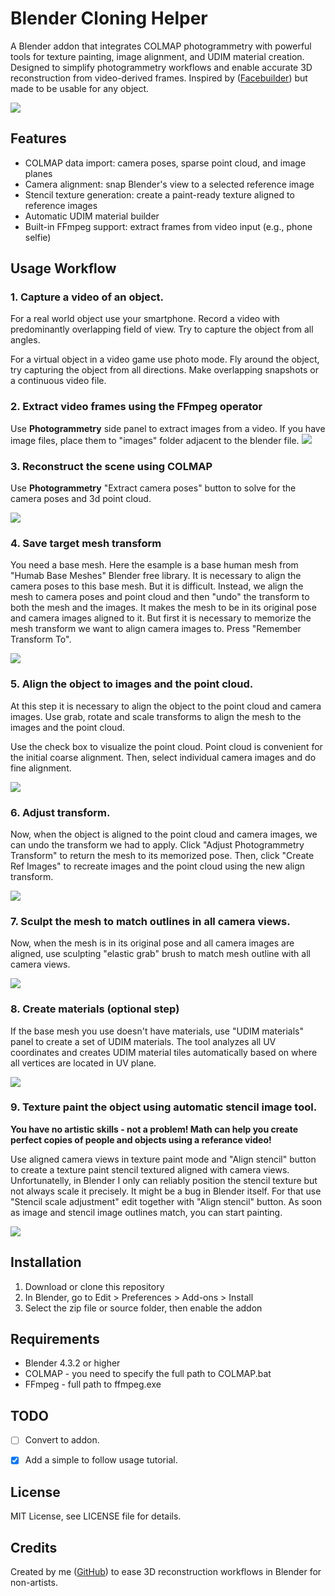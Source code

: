 # Blender Cloning Helper

A Blender addon that integrates COLMAP photogrammetry with powerful tools for texture painting, image alignment, and UDIM material creation. Designed to simplify photogrammetry workflows and enable accurate 3D reconstruction from video-derived frames. Inspired by ([Facebuilder](https://keentools.io/products/facebuilder-for-blender)) but made to be usable for any object.

![](docs/images/title.jpg)

## Features

- COLMAP data import: camera poses, sparse point cloud, and image planes
- Camera alignment: snap Blender's view to a selected reference image
- Stencil texture generation: create a paint-ready texture aligned to reference images
- Automatic UDIM material builder
- Built-in FFmpeg support: extract frames from video input (e.g., phone selfie)

## Usage Workflow

### 1. Capture a video of an object.

For a real world object use your smartphone. Record a video with predominantly overlapping field of view. Try to capture the object from all angles.

For a virtual object in a video game use photo mode. Fly around the object, try capturing the object from all directions. Make overlapping snapshots or a continuous video file.

### 2. Extract video frames using the FFmpeg operator
Use **Photogrammetry** side panel to extract images from a video. If you have image files, place them to "images" folder adjacent to the blender file.
![](docs/images/00_extract_frames.jpg)


### 3. Reconstruct the scene using COLMAP

Use **Photogrammetry** "Extract camera poses" button to solve for the camera poses and 3d point cloud.

![](docs/images/00_solve_photogrammetry.jpg)

### 4. Save target mesh transform

You need a base mesh. Here the esample is a base human mesh from "Humab Base Meshes" Blender free library. It is necessary to align the camera poses to this base mesh. But it is difficult. Instead, we align the mesh to camera poses and point cloud and then "undo" the transform to both the mesh and the images. It makes the mesh to be in its original pose and camera images aligned to it. But first it is necessary to memorize the mesh transform we want to align camera images to. Press "Remember Transform To".

![](docs/images/03_save_target_mesh_transform.jpg)


### 5. Align the object to images and the point cloud.

At this step it is necessary to align the object to the point cloud and camera images. Use grab, rotate and scale transforms to align the mesh to the images and the point cloud. 

Use the check box to visualize the point cloud. Point cloud is convenient for the initial coarse alignment. Then, select individual camera images and do fine alignment.

![](docs/images/04_align_object_to_scene.jpg)


### 6. Adjust transform.

Now, when the object is aligned to the point cloud and camera images, we can undo the transform we had to apply. Click "Adjust Photogrammetry Transform" to return the mesh to its memorized pose. Then, click "Create Ref Images" to recreate images and the point cloud using the new align transform.

![](docs/images/05_adjust_transform.jpg)


### 7. Sculpt the mesh to match outlines in all camera views.

Now, when the mesh is in its original pose and all camera images are aligned, use sculpting "elastic grab" brush to match mesh outline with all camera views.

![](docs/images/06_elastic_grab_sculpt.jpg)



### 8. Create materials (optional step)

If the base mesh you use doesn't have materials, use "UDIM materials" panel to create a set of UDIM materials. The tool analyzes all UV coordinates and creates UDIM material tiles automatically based on where all vertices are located in UV plane.


![](docs/images/07_create_udim_materials.jpg)


### 9. Texture paint the object using automatic stencil image tool.

**You have no artistic skills - not a problem! Math can help you create perfect copies of people and objects using a referance video!**

Use aligned camera views in texture paint mode and "Align stencil" button to create a texture paint stencil textured aligned with camera views. Unfortunatelly, in Blender I only can reliably position the stencil texture but not always scale it precisely. It might be a bug in Blender itself. For that use "Stencil scale adjustment" edit together with "Align stencil" button. As soon as image and stencil image outlines match, you can start painting.

![](docs/images/08_align_stencil_and_paint.jpg)



## Installation

1. Download or clone this repository
2. In Blender, go to Edit > Preferences > Add-ons > Install
3. Select the zip file or source folder, then enable the addon

## Requirements

- Blender 4.3.2 or higher
- COLMAP - you need to specify the full path to COLMAP.bat
- FFmpeg - full path to ffmpeg.exe

## TODO

- [ ] Convert to addon.
- [X] Add a simple to follow usage tutorial.


## License

MIT License, see LICENSE file for details.

## Credits

Created by me ([GitHub](https://github.com/z80/blender_cloning_helper)) to ease 3D reconstruction workflows in Blender for non-artists.
